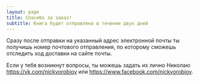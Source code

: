 ```yaml
---
layout: page
title: Спасибо за заказ!
subtitle: Книга будет отправлена в течение двух дней
---
```


Сразу после отправки на указанный адрес электронной почты ты получишь номер почтового отправления, по которому сможешь отследить ход доставки на сайте почты.

Если у тебя возникнут вопросы, ты можешь задать их лично Николаю <a href="https://vk.com/nickvorobiov" target="_blank">https://vk.com/nickvorobiov</a> или <a href="https://www.facebook.com/nickvorobiov" target="_blank">https://www.facebook.com/nickvorobiov</a>.